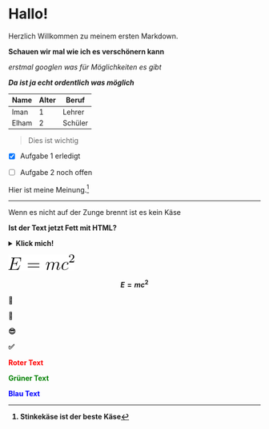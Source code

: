 # Hallo!

Herzlich Willkommen zu meinem ersten Markdown.

**Schauen wir mal wie ich es verschönern kann**

*erstmal googlen was für Möglichkeiten es gibt*

***Da ist ja echt ordentlich was möglich***

|Name|Alter|Beruf|
|----|-----|-----|
|Iman|1|Lehrer|
|Elham|2|Schüler|

> Dies ist wichtig

- [x] Aufgabe 1 erledigt 
- [ ] Aufgabe 2 noch offen



Hier ist meine Meinung.[^1]

[^1]: Stinkekäse ist der beste Käse
---
Wenn es nicht auf der Zunge brennt ist es kein Käse

<b>Ist der Text jetzt Fett mit HTML?<b>

<details>
<summary>Klick mich!</summary>Hier steht ein versteckter Text.</details>

![image](matheformel.svg)

$$E=mc^2$$

:rocket:

:tada:

:sunglasses:

:white_check_mark:


<span style="color:red">Roter Text

<span style="color:green">Grüner Text

<span style="color:blue">Blau Text